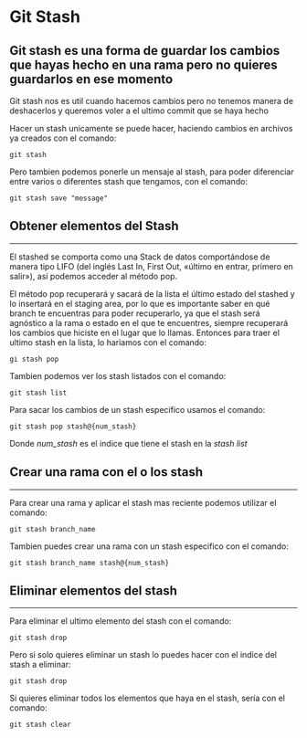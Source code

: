 # Git Stash
## Git stash es una forma de guardar los cambios que hayas hecho en una rama pero no quieres guardarlos en ese momento

Git stash nos es util cuando hacemos cambios pero no tenemos manera de deshacerlos y queremos voler a el ultimo commit que se
haya hecho

Hacer un stash unicamente se puede hacer, haciendo cambios en archivos ya creados con el comando:

```
git stash
```

Pero tambien podemos ponerle un mensaje al stash, para poder diferenciar entre varios o diferentes stash que tengamos, con el comando:

```
git stash save "message"
```

## Obtener elementos del Stash
<hr />

El stashed se comporta como una Stack de datos comportándose de manera tipo LIFO (del inglés Last In, First Out, «último en entrar, primero en salir»), así podemos acceder al método pop.

El método pop recuperará y sacará de la lista el último estado del stashed y lo insertará en el staging area, por lo que es importante saber en qué branch te encuentras para poder recuperarlo, ya que el stash será agnóstico a la rama o estado en el que te encuentres, siempre recuperará los cambios que hiciste en el lugar que lo llamas.
Entonces para traer el ultimo stash en la lista, lo hariamos con el comando:
```
gi stash pop
```

Tambien podemos ver los stash listados con el comando:
```
git stash list
```

Para sacar los cambios de un stash especifico usamos el comando:
```
git stash pop stash@{num_stash}
```
Donde *num_stash* es el indice que tiene el stash en la *stash list*

## Crear una rama con el o los stash
<hr/>

Para crear una rama y aplicar el stash mas reciente podemos utilizar el comando:
```
git stash branch_name
```

Tambien puedes crear una rama con un stash especifico con el comando:

```
git stash branch_name stash@{num_stash}
```

## Eliminar elementos del stash
<hr />

Para eliminar el ultimo elemento del stash con el comando:
```
git stash drop
```
Pero si solo quieres eliminar un stash lo puedes hacer con el indice del stash a eliminar:

```
git stash drop
```

Si quieres eliminar todos los elementos que haya en el stash, sería con el comando:
```
git stash clear
```